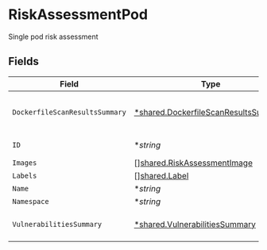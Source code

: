 # RiskAssessmentPod

Single pod risk assessment


## Fields

| Field                                                                                       | Type                                                                                        | Required                                                                                    | Description                                                                                 |
| ------------------------------------------------------------------------------------------- | ------------------------------------------------------------------------------------------- | ------------------------------------------------------------------------------------------- | ------------------------------------------------------------------------------------------- |
| `DockerfileScanResultsSummary`                                                              | [*shared.DockerfileScanResultsSummary](../../models/shared/dockerfilescanresultssummary.md) | :heavy_minus_sign:                                                                          | dockerfile scan results summary by severity                                                 |
| `ID`                                                                                        | **string*                                                                                   | :heavy_minus_sign:                                                                          | kubernetes pod uid                                                                          |
| `Images`                                                                                    | [][shared.RiskAssessmentImage](../../models/shared/riskassessmentimage.md)                  | :heavy_minus_sign:                                                                          | N/A                                                                                         |
| `Labels`                                                                                    | [][shared.Label](../../models/shared/label.md)                                              | :heavy_minus_sign:                                                                          | N/A                                                                                         |
| `Name`                                                                                      | **string*                                                                                   | :heavy_minus_sign:                                                                          | N/A                                                                                         |
| `Namespace`                                                                                 | **string*                                                                                   | :heavy_minus_sign:                                                                          | N/A                                                                                         |
| `VulnerabilitiesSummary`                                                                    | [*shared.VulnerabilitiesSummary](../../models/shared/vulnerabilitiessummary.md)             | :heavy_minus_sign:                                                                          | Vulnerabilities summary by severity                                                         |